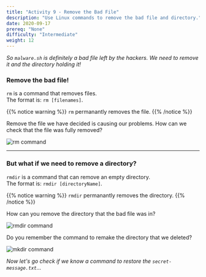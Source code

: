 ```yaml
---
title: "Activity 9 - Remove the Bad File"
description: "Use Linux commands to remove the bad file and directory."
date: 2020-09-17
prereq: "None"
difficulty: "Intermediate"
weight: 12
---
```


*So `malware.sh` is definitely a bad file left by the hackers. We need to remove it and the directory holding it!*

### Remove the bad file!

`rm` is a command that removes files.  
The format is: `rm [filenames]`.

{{% notice warning %}}
`rm` permanantly removes the file.
{{% /notice %}}

Remove the file we have decided is causing our problems. How can we check that the file was fully removed?

![rm command](../images/Act9.1.png?classes=border,shadow)

----

### But what if we need to remove a directory?

`rmdir` is a command that can remove an empty directory.  
The format is: `rmdir [directoryName]`.

{{% notice warning %}}
`rmdir` permanantly removes the directory.
{{% /notice %}}

How can you remove the directory that the bad file was in?

![rmdir command](../images/Act9.2.png?classes=border,shadow)

Do you remember the command to remake the directory that we deleted?

![mkdir command](../images/Act9.3.png?classes=border,shadow)

*Now let's go check if we know a command to restore the `secret-message.txt`...*
